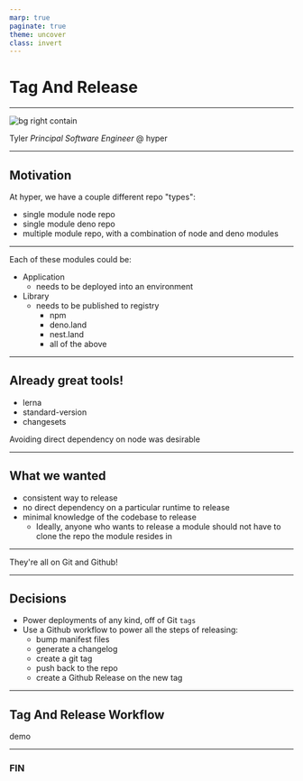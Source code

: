 ```yaml
---
marp: true
paginate: true
theme: uncover
class: invert
---
```


# **Tag And Release**
---

![bg right contain](https://avatars.githubusercontent.com/u/8246360?v=4)

Tyler
*Principal Software Engineer* @ hyper

---

## **Motivation**

At hyper, we have a couple different repo "types":

- single module node repo
- single module deno repo
- multiple module repo, with a combination of node and deno
  modules


---

Each of these modules could be:

- Application
  - needs to be deployed into an environment
- Library
  - needs to be published to registry
    - npm
    - deno.land
    - nest.land
    - all of the above

---

## **Already great tools!**

- lerna
- standard-version
- changesets

Avoiding direct dependency on node was desirable

---

## **What we wanted**

- consistent way to release
- no direct dependency on a particular runtime to release
- minimal knowledge of the codebase to release
  - Ideally, anyone who wants to release a module should not have to clone the
    repo the module resides in

---

They're all on Git and Github!

---

## Decisions

- Power deployments of any kind, off of Git `tags`
- Use a Github workflow to power all the steps of releasing:
  - bump manifest files
  - generate a changelog
  - create a git tag
  - push back to the repo
  - create a Github Release on the new tag

---

## **Tag And Release Workflow**

demo

---

### **FIN**